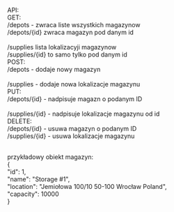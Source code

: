 API: 
<br>GET: 
<br>/depots - zwraca liste wszystkich magazynow 
<br>/depots/{id} zwraca magazyn pod danym id       
<br>/supplies              lista lokalizacyji magazynow 
<br>/supplies/{id}          to samo tylko pod danym id 
<br>POST: 
<br>/depots - dodaje nowy magazyn   
<br>/supplies - dodaje nowa lokalizacje magazynu 
<br>PUT:
<br>/depots/{id} - nadpisuje magazn o podanym ID  
<br>/supplies/{id} - nadpisuje lokalizacje magazynu od id 
<br>DELETE:
<br>/depots/{id} - usuwa magazyn o podanym ID 
<br>/supplies/{id} - usuwa lokalizacje magazynu	







<br>przykładowy obiekt magazyn:
<br>{
 <br> "id": 1,
 <br> "name": "Storage #1",
 <br> "location": "Jemiołowa 100/10 50-100 Wrocław Poland",
 <br> "capacity": 10000
<br>}
